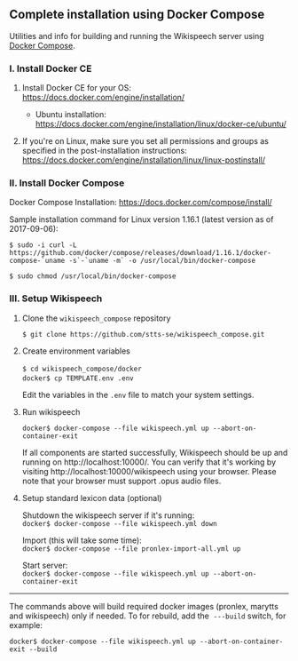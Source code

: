 ## Complete installation using Docker Compose

Utilities and info for building and running the Wikispeech server using [Docker Compose](https://docs.docker.com/compose/).

### I. Install Docker CE

1. Install Docker CE for your OS: https://docs.docker.com/engine/installation/   
   * Ubuntu installation: https://docs.docker.com/engine/installation/linux/docker-ce/ubuntu/

2. If you're on Linux, make sure you set all permissions and groups as specified in the post-installation instructions: https://docs.docker.com/engine/installation/linux/linux-postinstall/ 


### II. Install Docker Compose

Docker Compose Installation: https://docs.docker.com/compose/install/   

Sample installation command for Linux version 1.16.1 (latest version as of 2017-09-06):   
  
    $ sudo -i curl -L https://github.com/docker/compose/releases/download/1.16.1/docker-compose-`uname -s`-`uname -m` -o /usr/local/bin/docker-compose
    
    $ sudo chmod /usr/local/bin/docker-compose

### III. Setup Wikispeech

1. Clone the `wikispeech_compose` repository

   `$ git clone https://github.com/stts-se/wikispeech_compose.git`

2. Create environment variables

   `$ cd wikispeech_compose/docker`      
   `docker$ cp TEMPLATE.env .env`     
   
   Edit the variables in the `.env` file to match your system settings.


3. Run wikispeech
   
   `docker$ docker-compose --file wikispeech.yml up --abort-on-container-exit`
 
   If all components are started successfully, Wikispeech should be up and running on http://localhost:10000/. You can verify that it's working by visiting http://localhost:10000/wikispeech using your browser. Please note that your browser must support .opus audio files.
   
   
4. Setup standard lexicon data (optional)

   Shutdown the wikispeech server if it's running:   
   `docker$ docker-compose --file wikispeech.yml down`
   
   Import (this will take some time):    
   `docker$ docker-compose --file pronlex-import-all.yml up`
   
   Start server:   
   `docker$ docker-compose --file wikispeech.yml up --abort-on-container-exit`
   





----
 
 The commands above will build required docker images (pronlex, marytts and wikispeech) only if needed. To for rebuild, add the 
  `---build` switch, for example:   
  
   `docker$ docker-compose --file wikispeech.yml up --abort-on-container-exit --build`



